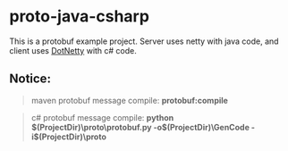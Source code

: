 # proto-java-csharp

This is a protobuf example project. Server uses netty with java code, and client uses [DotNetty](https://github.com/Azure/DotNetty) with c# code.

## Notice:
> maven protobuf message compile: **protobuf:compile**

> c# protobuf message compile: **python $(ProjectDir)\proto\protobuf.py -o$(ProjectDir)\GenCode -i$(ProjectDir)\proto**